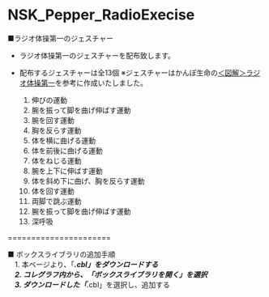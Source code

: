 # NSK_Pepper_RadioExecise

■ラジオ体操第一のジェスチャー
* ラジオ体操第一のジェスチャーを配布致します。
* 配布するジェスチャーは全13個
  ※ジェスチャーはかんぽ生命の[＜図解＞ラジオ体操第一](http://www.jp-life.japanpost.jp/aboutus/csr/radio/abt_csr_rdo_dai1.html)を参考に作成いたしました。
  
    1. 伸びの運動
    2. 腕を振って脚を曲げ伸ばす運動
    3. 腕を回す運動
    4. 胸を反らす運動
    5. 体を横に曲げる運動
    6. 体を前後に曲げる運動
    7. 体をねじる運動
    8. 腕を上下に伸ばす運動
    9. 体を斜め下に曲げ、胸を反らす運動
    10. 体を回す運動
    11. 両脚で跳ぶ運動
    12. 腕を振って脚を曲げ伸ばす運動
    13. 深呼吸

======================

■ ボックスライブラリの追加手順  
　1. 本ページより、「***.cbl」をダウンロードする  
　2. コレグラフ内から、「ボックスライブラリを開く」を選択  
　3. ダウンロードした「***.cbl」を選択し、追加する
